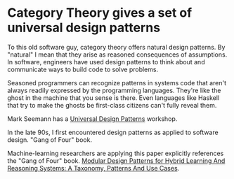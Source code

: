 # Category Theory gives a set of universal design patterns

To this old software guy, category theory offers natural design patterns. By
"natural" I mean that they arise as reasoned consequences of assumptions. In
software, engineers have used design patterns to think about and communicate
ways to build code to solve problems.

Seasoned programmers can recognize patterns in systems code that aren't always
readily expressed by the programming languages. They're like the ghost in the
machine that you sense is there. Even languages like Haskell that try to make
the ghosts be first-class citizens can't fully reveal them.

Mark Seemann has a [Universal Design Patterns](https://seemannworkshop.netcorebcn.group/) workshop.

In the late 90s, I first encountered design patterns as applied to software
design. "Gang of Four" book.

Machine-learning researchers are applying this paper explicitly references the
"Gang of Four" book. [Modular Design Patterns for Hybrid Learning And Reasoning Systems: A Taxonomy, Patterns And Use Cases](Https://arxiv.org/pdf/2102.11965.pdf).
